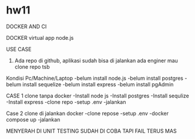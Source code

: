 # hw11

DOCKER AND CI

DOCKER virtual app node.js

USE CASE

1. Ada repo di github, aplikasi sudah bisa di jalankan ada enginer mau clone repo tsb

Kondisi Pc/Machine/Laptop
-belum install node.js
-belum install postgres
-belum install sequelize
-belum install express
-belum install pgAdmin

CASE 1 clone tanpa docker
-Install node js
-Install postgres
-Install sequlize
-Install express
-clone repo
-setup .env
-jalankan

Case 2 clone di jalankan docker
-clone repose
-setup .env
-docker compose up
-jalankan

MENYERAH DI UNIT TESTING
SUDAH DI COBA TAPI FAIL TERUS MAS

